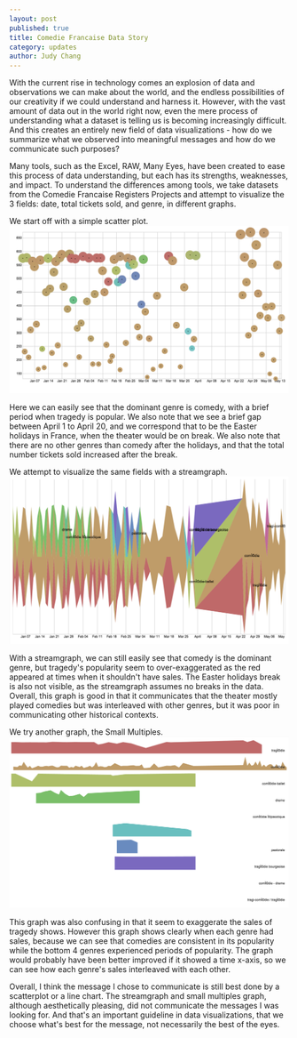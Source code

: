 ```yaml
---
layout: post
published: true
title: Comedie Francaise Data Story
category: updates
author: Judy Chang
---
```



With the current rise in technology comes an explosion of data and observations we can make about the world, and the endless possibilities of our creativity if we could understand and harness it. However, with the vast amount of data out in the world right now, even the mere process of understanding what a dataset is telling us is becoming increasingly difficult. And this creates an entirely new field of data visualizations - how do we summarize what we observed into meaningful messages and how do we communicate such purposes? 

Many tools, such as the Excel, RAW, Many Eyes, have been created to ease this process of data understanding, but each has its strengths, weaknesses, and impact. To understand the differences among tools, we take datasets from the Comedie Francaise Registers Projects and attempt to visualize the 3 fields: date, total tickets sold, and genre, in different graphs.

We start off with a simple scatter plot.
![judy-cfrp-2.png](/_posts/judy-cfrp-2.png)

Here we can easily see that the dominant genre is comedy, with a brief period when tragedy is popular. We also note that we see a brief gap between April 1 to April 20, and we correspond that to be the Easter holidays in France, when the theater would be on break. We also note that there are no other genres than comedy after the holidays, and that the total number tickets sold increased after the break.

We attempt to visualize the same fields with a streamgraph.
![judy-cfrp-3.png](/_posts/judy-cfrp-3.png)

With a streamgraph, we can still easily see that comedy is the dominant genre, but tragedy's popularity seem to over-exaggerated as the red appeared at times when it shouldn't have sales. The Easter holidays break is also not visible, as the streamgraph assumes no breaks in the data. Overall, this graph is good in that it communicates that the theater mostly played comedies but was interleaved with other genres, but it was poor in communicating other historical contexts.

We try another graph, the Small Multiples.
![judy-cfrp-4.png](/_posts/judy-cfrp-4.png)

This graph was also confusing in that it seem to exaggerate the sales of tragedy shows. However this graph shows clearly when each genre had sales, because we can see that comedies are consistent in its popularity while the bottom 4 genres experienced periods of popularity. The graph would probably have been better improved if it showed a time x-axis, so we can see how each genre's sales interleaved with each other. 

Overall, I think the message I chose to communicate is still best done by a scatterplot or a line chart. The streamgraph and small multiples graph, although aesthetically pleasing, did not communicate the messages I was looking for. And that's an important guideline in data visualizations, that we choose what's best for the message, not necessarily the best of the eyes.


